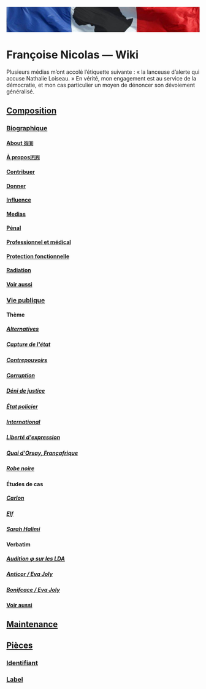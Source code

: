 ![image-mise-en-avant](_aux/francafrique.png)

# Françoise Nicolas — Wiki

Plusieurs médias m’ont accolé l’étiquette suivante : « la lanceuse d’alerte qui
accuse Nathalie Loiseau. » En vérité, mon engagement est au service de la démocratie, et mon cas particulier un moyen de dénoncer son dévoiement généralisé.

## [Composition](./composition)
### [Biographique](./composition/autre.md)
#### [About 🇬🇧](./composition/en.md)
#### [À propos🇫🇷](./composition/fr.md)
#### [Contribuer](./composition/contribuer.md)
#### [Donner](./composition/don.md)
#### [Influence](./composition/influence.md)
#### [Medias](./composition/medias.md)
#### [Pénal](./composition/penal.md)
#### [Professionnel et médical](./composition/promed.md)
#### [Protection fonctionnelle](./composition/pf.md)
#### [Radiation](./composition/radiation.md)
#### [Voir aussi](./composition/voir-aussi.md)
### [Vie publique](./composition/vp.md)
#### Thème
##### [Alternatives](democralter.md)
##### [Capture de l'état](capturetat.md)
##### [Contrepouvoirs](contrepouvoirs.md)
##### [Corruption](corruption.md)
##### [Déni de justice](denijust.md)
##### [État policier](etat-policier.md)
##### [International](internat.md)
##### [Liberté d'expression](libertedexpr.md)
##### [Quai d'Orsay, Françafrique](mae.md)
##### [Robe noire](robenoire.md)
#### Études de cas
##### [Carlon](carlton.md)
##### [Elf](elf.md)
##### [Sarah Halimi](shalimi.md)
#### Verbatim
##### [Audition φ sur les LDA](https://github.com/francoise-nicolas/audition-phi)
##### [Anticor / Eva Joly](anticor92joly.md)
##### [Bonifcace / Eva Joly](jolyboniface.md)
#### [Voir aussi](voiraussi.md)

## [Maintenance](./maintenance)

## [Pièces](./pieces)
### [Identifiant](./pieces/identifiant)
### [Label](./pieces/label)


